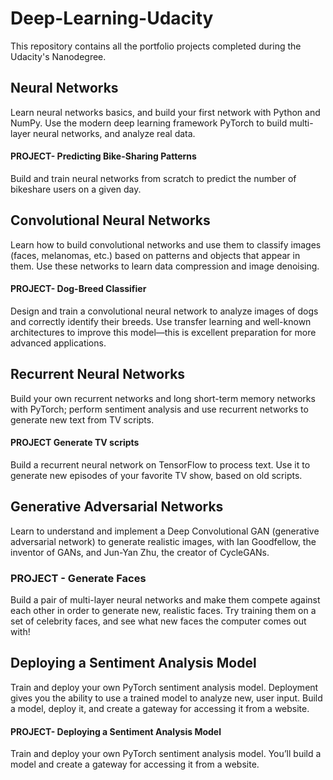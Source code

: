 # Deep-Learning-Udacity
This repository contains all the portfolio projects completed during the Udacity's Nanodegree.

## Neural Networks
Learn neural networks basics, and build your first network with Python and NumPy. Use the modern deep learning framework PyTorch to build multi-layer neural networks, and analyze real data.

#### PROJECT- Predicting Bike-Sharing Patterns
Build and train neural networks from scratch to predict the number of bikeshare users on a given day.


## Convolutional Neural Networks
Learn how to build convolutional networks and use them to classify images (faces, melanomas, etc.) based on patterns and objects that appear in them. Use these networks to learn data compression and image denoising.

#### PROJECT- Dog-Breed Classifier
Design and train a convolutional neural network to analyze images of dogs and correctly identify their breeds. Use transfer learning and well-known architectures to improve this model—this is excellent preparation for more advanced applications.


## Recurrent Neural Networks
Build your own recurrent networks and long short-term memory networks with PyTorch; perform sentiment analysis and use recurrent networks to generate new text from TV scripts.

#### PROJECT Generate TV scripts
Build a recurrent neural network on TensorFlow to process text. Use it to generate new episodes of your favorite TV show, based on old scripts.


## Generative Adversarial Networks
Learn to understand and implement a Deep Convolutional GAN (generative adversarial network) to generate realistic images, with Ian Goodfellow, the inventor of GANs, and Jun-Yan Zhu, the creator of CycleGANs.

### PROJECT - Generate Faces
Build a pair of multi-layer neural networks and make them compete against each other in order to generate new, realistic faces. Try training them on a set of celebrity faces, and see what new faces the computer comes out with!

## Deploying a Sentiment Analysis Model
Train and deploy your own PyTorch sentiment analysis model. Deployment gives you the ability to use a trained model to analyze new, user input. Build a model, deploy it, and create a gateway for accessing it from a website.

#### PROJECT- Deploying a Sentiment Analysis Model
Train and deploy your own PyTorch sentiment analysis model. You’ll build a model and create a gateway for accessing it from a website.
